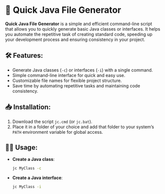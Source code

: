 # 🚀 **Quick Java File Generator**

**Quick Java File Generator** is a simple and efficient command-line script that allows you to quickly generate basic Java classes or interfaces. It helps you automate the repetitive task of creating standard code, speeding up your development process and ensuring consistency in your project.

## 🛠️ **Features**:
- Generate Java classes (`-c`) or interfaces (`-i`) with a single command.
- Simple command-line interface for quick and easy use.
- Customizable file names for flexible project structure.
- Save time by automating repetitive tasks and maintaining code consistency.

## 📥 **Installation**:
1. Download the script `jc.cmd` (or `jc.bat`).
2. Place it in a folder of your choice and add that folder to your system’s `PATH` environment variable for global access.

## 🧑‍💻 **Usage**:

- **Create a Java class**:  
  ```bash
  jc MyClass -c

- **Create a Java interface**:  
  ```bash
  jc MyClass -i
